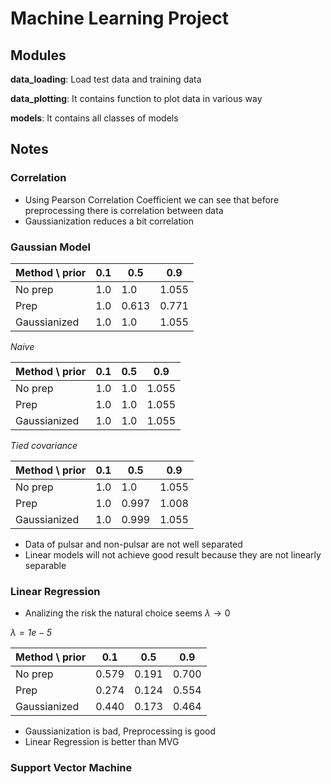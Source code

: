 # Machine Learning Project

## Modules

**data_loading**: Load test data and training data

**data_plotting**: It contains function to plot data in various way

**models**: It contains all classes of models

## Notes

### Correlation

- Using Pearson Correlation Coefficient we can see that before preprocessing there is correlation between data
- Gaussianization reduces a bit correlation

### Gaussian Model

| Method \ prior | 0.1  | 0.5   | 0.9   |
| -------------- | ---- | ----- | ----- |
| No prep        | 1.0  | 1.0   | 1.055 |
| Prep           | 1.0  | 0.613 | 0.771 |
| Gaussianized   | 1.0  | 1.0   | 1.055 |

*Naive*

| Method \ prior | 0.1  | 0.5  | 0.9   |
| -------------- | ---- | ---- | ----- |
| No prep        | 1.0  | 1.0  | 1.055 |
| Prep           | 1.0  | 1.0  | 1.055 |
| Gaussianized   | 1.0  | 1.0  | 1.055 |

*Tied covariance*

| Method \ prior | 0.1  | 0.5   | 0.9   |
| -------------- | ---- | ----- | ----- |
| No prep        | 1.0  | 1.0   | 1.055 |
| Prep           | 1.0  | 0.997 | 1.008 |
| Gaussianized   | 1.0  | 0.999 | 1.055 |

- Data of pulsar and non-pulsar are not well separated
- Linear models will not achieve good result because they are not linearly separable

### Linear Regression

- Analizing the risk the natural choice seems $\lambda \to 0$

*$\lambda = 1e-5$*

| Method \ prior | 0.1   | 0.5   | 0.9   |
| -------------- | ----- | ----- | ----- |
| No prep        | 0.579 | 0.191 | 0.700 |
| Prep           | 0.274 | 0.124 | 0.554 |
| Gaussianized   | 0.440 | 0.173 | 0.464 |

- Gaussianization is bad, Preprocessing is good
- Linear Regression is better than MVG

### Support Vector Machine

